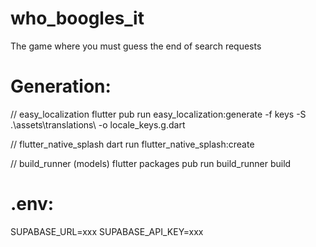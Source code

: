# who_boogles_it

The game where you must guess the end of search requests

# Generation:

// easy_localization
flutter pub run easy_localization:generate -f keys -S .\assets\translations\ -o locale_keys.g.dart

// flutter_native_splash
dart run flutter_native_splash:create

// build_runner (models)
flutter packages pub run build_runner build

# .env:
SUPABASE_URL=xxx
SUPABASE_API_KEY=xxx